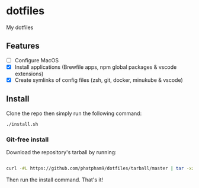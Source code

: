 # dotfiles

My dotfiles

## Features

- [ ] Configure MacOS
- [x] Install applications (Brewfile apps, npm global packages & vscode extensions)
- [x] Create symlinks of config files (zsh, git, docker, minukube & vscode)

## Install

Clone the repo then simply run the following command:

```bash
./install.sh
```

### Git-free install

Download the repository's tarball by running:

```bash

curl -#L https://github.com/phatpham9/dotfiles/tarball/master | tar -xzv --strip-components 1
```

Then run the install command. That's it!
